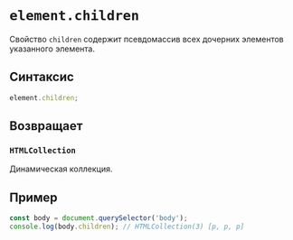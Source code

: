 # `element.children`

Свойство `children` содержит псевдомассив всех дочерних элементов указанного элемента.

## Синтаксис

```js
element.children;
```

## Возвращает

### `HTMLCollection`

Динамическая коллекция.

## Пример

```js
const body = document.querySelector('body');
console.log(body.children); // HTMLCollection(3) [p, p, p]
```
